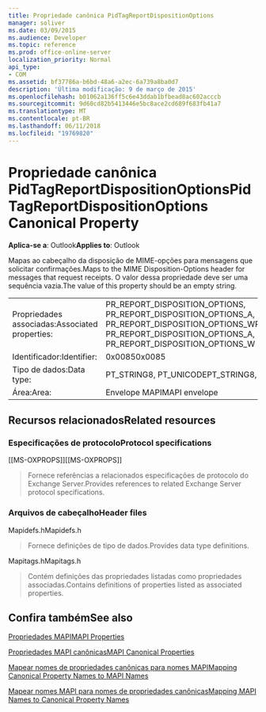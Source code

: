 ```yaml
---
title: Propriedade canônica PidTagReportDispositionOptions
manager: soliver
ms.date: 03/09/2015
ms.audience: Developer
ms.topic: reference
ms.prod: office-online-server
localization_priority: Normal
api_type:
- COM
ms.assetid: bf37786a-b6bd-48a6-a2ec-6a739a8ba0d7
description: 'Última modificação: 9 de março de 2015'
ms.openlocfilehash: b01062a136ff5c6e43ddab1bfbead8ac602acccb
ms.sourcegitcommit: 9d60cd82b5413446e5bc8ace2cd689f683fb41a7
ms.translationtype: MT
ms.contentlocale: pt-BR
ms.lasthandoff: 06/11/2018
ms.locfileid: "19769820"
---
```

# <a name="pidtagreportdispositionoptions-canonical-property"></a><span data-ttu-id="287f1-103">Propriedade canônica PidTagReportDispositionOptions</span><span class="sxs-lookup"><span data-stu-id="287f1-103">PidTagReportDispositionOptions Canonical Property</span></span>

  
  
<span data-ttu-id="287f1-104">**Aplica-se a**: Outlook</span><span class="sxs-lookup"><span data-stu-id="287f1-104">**Applies to**: Outlook</span></span> 
  
<span data-ttu-id="287f1-105">Mapas ao cabeçalho da disposição de MIME-opções para mensagens que solicitar confirmações.</span><span class="sxs-lookup"><span data-stu-id="287f1-105">Maps to the MIME Disposition-Options header for messages that request receipts.</span></span> <span data-ttu-id="287f1-106">O valor dessa propriedade deve ser uma sequência vazia.</span><span class="sxs-lookup"><span data-stu-id="287f1-106">The value of this property should be an empty string.</span></span>
  
|||
|:-----|:-----|
|<span data-ttu-id="287f1-107">Propriedades associadas:</span><span class="sxs-lookup"><span data-stu-id="287f1-107">Associated properties:</span></span>  <br/> |<span data-ttu-id="287f1-108">PR_REPORT_DISPOSITION_OPTIONS, PR_REPORT_DISPOSITION_OPTIONS_A, PR_REPORT_DISPOSITION_OPTIONS_W</span><span class="sxs-lookup"><span data-stu-id="287f1-108">PR_REPORT_DISPOSITION_OPTIONS, PR_REPORT_DISPOSITION_OPTIONS_A, PR_REPORT_DISPOSITION_OPTIONS_W</span></span>  <br/> |
|<span data-ttu-id="287f1-109">Identificador:</span><span class="sxs-lookup"><span data-stu-id="287f1-109">Identifier:</span></span>  <br/> |<span data-ttu-id="287f1-110">0x0085</span><span class="sxs-lookup"><span data-stu-id="287f1-110">0x0085</span></span>  <br/> |
|<span data-ttu-id="287f1-111">Tipo de dados:</span><span class="sxs-lookup"><span data-stu-id="287f1-111">Data type:</span></span>  <br/> |<span data-ttu-id="287f1-112">PT_STRING8, PT_UNICODE</span><span class="sxs-lookup"><span data-stu-id="287f1-112">PT_STRING8, PT_UNICODE</span></span>  <br/> |
|<span data-ttu-id="287f1-113">Área:</span><span class="sxs-lookup"><span data-stu-id="287f1-113">Area:</span></span>  <br/> |<span data-ttu-id="287f1-114">Envelope MAPI</span><span class="sxs-lookup"><span data-stu-id="287f1-114">MAPI envelope</span></span>  <br/> |
   
## <a name="related-resources"></a><span data-ttu-id="287f1-115">Recursos relacionados</span><span class="sxs-lookup"><span data-stu-id="287f1-115">Related resources</span></span>

### <a name="protocol-specifications"></a><span data-ttu-id="287f1-116">Especificações de protocolo</span><span class="sxs-lookup"><span data-stu-id="287f1-116">Protocol specifications</span></span>

<span data-ttu-id="287f1-117">[[MS-OXPROPS]]</span><span class="sxs-lookup"><span data-stu-id="287f1-117">[[MS-OXPROPS]]</span></span> 
  
> <span data-ttu-id="287f1-118">Fornece referências a relacionados especificações de protocolo do Exchange Server.</span><span class="sxs-lookup"><span data-stu-id="287f1-118">Provides references to related Exchange Server protocol specifications.</span></span>
    
### <a name="header-files"></a><span data-ttu-id="287f1-119">Arquivos de cabeçalho</span><span class="sxs-lookup"><span data-stu-id="287f1-119">Header files</span></span>

<span data-ttu-id="287f1-120">Mapidefs.h</span><span class="sxs-lookup"><span data-stu-id="287f1-120">Mapidefs.h</span></span>
  
> <span data-ttu-id="287f1-121">Fornece definições de tipo de dados.</span><span class="sxs-lookup"><span data-stu-id="287f1-121">Provides data type definitions.</span></span>
    
<span data-ttu-id="287f1-122">Mapitags.h</span><span class="sxs-lookup"><span data-stu-id="287f1-122">Mapitags.h</span></span>
  
> <span data-ttu-id="287f1-123">Contém definições das propriedades listadas como propriedades associadas.</span><span class="sxs-lookup"><span data-stu-id="287f1-123">Contains definitions of properties listed as associated properties.</span></span>
    
## <a name="see-also"></a><span data-ttu-id="287f1-124">Confira também</span><span class="sxs-lookup"><span data-stu-id="287f1-124">See also</span></span>



[<span data-ttu-id="287f1-125">Propriedades MAPI</span><span class="sxs-lookup"><span data-stu-id="287f1-125">MAPI Properties</span></span>](mapi-properties.md)
  
[<span data-ttu-id="287f1-126">Propriedades MAPI canônicas</span><span class="sxs-lookup"><span data-stu-id="287f1-126">MAPI Canonical Properties</span></span>](mapi-canonical-properties.md)
  
[<span data-ttu-id="287f1-127">Mapear nomes de propriedades canônicas para nomes MAPI</span><span class="sxs-lookup"><span data-stu-id="287f1-127">Mapping Canonical Property Names to MAPI Names</span></span>](mapping-canonical-property-names-to-mapi-names.md)
  
[<span data-ttu-id="287f1-128">Mapear nomes MAPI para nomes de propriedades canônicas</span><span class="sxs-lookup"><span data-stu-id="287f1-128">Mapping MAPI Names to Canonical Property Names</span></span>](mapping-mapi-names-to-canonical-property-names.md)

